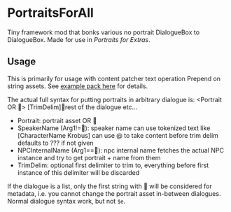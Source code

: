 # PortraitsForAll

Tiny framework mod that bonks various no portrait DialogueBox to DialogueBox.
Made for use in *Portraits for Extras*.

## Usage

This is primarily for usage with content patcher text operation Prepend on string assets.
See [example pack here]([CP]%20Planted/content.json) for details.

The actual full syntax for putting portraits in arbitrary dialogue is:
<Portrait OR 🎣> <SpeakerName OR NPCInternalName> [TrimDelim]🐬rest of the dialogue etc...
- Portrait: portrait asset OR 🎣
- SpeakerName (Arg1!=🎣): speaker name
     can use tokenized text like [CharacterName Krobus]
     can use @ to take content before trim delim
     defaults to ??? if not given
- NPCInternalName (Arg1==🎣): npc internal name
     fetches the actual NPC instance and try to get portrait + name from them
- TrimDelim: optional first delimiter to trim to,
             everything before first instance of this delimiter will be discarded

If the dialogue is a list, only the first string with 🐬 will be considered for metadata, i.e. you cannot change the portrait asset in-between dialogues.
Normal dialogue syntax work, but not `$e`.



